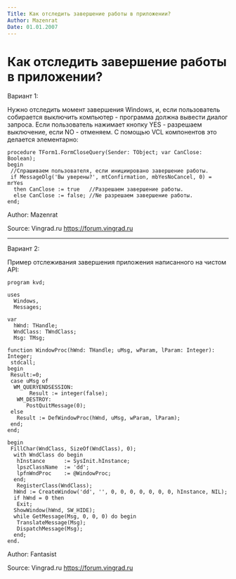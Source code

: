 ```yaml
---
Title: Как отследить завершение работы в приложении?
Author: Mazenrat
Date: 01.01.2007
---
```



Как отследить завершение работы в приложении?
=============================================

Вариант 1:

Нужно отследить момент завершения Windows, и, если пользователь
собирается выключить компьютер - программа должна вывести диалог
запроса. Если пользователь нажимает кнопку YES - разрешаем выключение,
если NO - отменяем. С помощью VCL компонентов это делается элементарно:

    procedure TForm1.FormCloseQuery(Sender: TObject; var CanClose: Boolean); 
    begin 
     //Спрашиваем пользователя, если инициировано завершение работы. 
     if MessageDlg('Вы уверены?', mtConfirmation, mbYesNoCancel, 0) = mrYes 
      then CanClose := true   //Разрешаем завершение работы. 
      else CanClose := false; //Nе разрешаем завершение работы. 
    end;

Author: Mazenrat

Source: Vingrad.ru <https://forum.vingrad.ru>

------------------------------------------------------------------------
Вариант 2:

Пример отслеживания завершения приложения написанного на чистом API:

    program kvd;
     
    uses
      Windows,
      Messages;
     
    var
      hWnd: THandle;
      WndClass: TWndClass;
      Msg: TMsg;
     
    function WindowProc(hWnd: THandle; uMsg, wParam, lParam: Integer): Integer;
     stdcall;
    begin
     Result:=0;
     case uMsg of
      WM_QUERYENDSESSION:
           Result := integer(false);
       WM_DESTROY:
          PostQuitMessage(0);
     else
       Result := DefWindowProc(hWnd, uMsg, wParam, lParam);
     end;
    end;
     
    begin
     FillChar(WndClass, SizeOf(WndClass), 0);
      with WndClass do begin
       hInstance      := SysInit.hInstance;
       lpszClassName  := 'dd';
       lpfnWndProc    := @WindowProc;
      end;
       RegisterClass(WndClass);
      hWnd := CreateWindow('dd', '', 0, 0, 0, 0, 0, 0, 0, hInstance, NIL);
      if hWnd = 0 then
       Exit;
      ShowWindow(hWnd, SW_HIDE);
      while GetMessage(Msg, 0, 0, 0) do begin
       TranslateMessage(Msg);
       DispatchMessage(Msg);
      end;
    end.

Author: Fantasist

Source: Vingrad.ru <https://forum.vingrad.ru>
